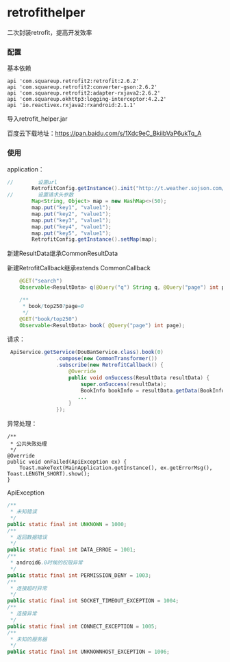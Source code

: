 # retrofithelper
二次封装retrofit，提高开发效率

### 配置

基本依赖

```
api 'com.squareup.retrofit2:retrofit:2.6.2'
api 'com.squareup.retrofit2:converter-gson:2.6.2'
api 'com.squareup.retrofit2:adapter-rxjava2:2.6.2'
api 'com.squareup.okhttp3:logging-interceptor:4.2.2'
api 'io.reactivex.rxjava2:rxandroid:2.1.1'
```

导入retrofit_helper.jar

百度云下载地址：https://pan.baidu.com/s/1Xdc9eC_BkiibVaP6ukTq_A

### 使用

application：

```java
//        设置url
        RetrofitConfig.getInstance().init("http://t.weather.sojson.com/api/");
//        设置请求头参数
        Map<String, Object> map = new HashMap<>(50);
        map.put("key1", "value1");
        map.put("key2", "value1");
        map.put("key3", "value1");
        map.put("key4", "value1");
        map.put("key5", "value1");
        RetrofitConfig.getInstance().setMap(map);
```

新建ResultData继承CommonResultData

新建RetrofitCallback继承extends CommonCallback<ResultData>

```java
    @GET("search")
    Observable<ResultData> q(@Query("q") String q, @Query("page") int page);

    /**
     * book/top250?page=0
     */
    @GET("book/top250")
    Observable<ResultData> book( @Query("page") int page);
```

请求：

```java
 ApiService.getService(DouBanService.class).book(0)
                .compose(new CommonTransformer())
                .subscribe(new RetrofitCallback() {
                    @Override
                    public void onSuccess(ResultData resultData) {
                        super.onSuccess(resultData);
                        BookInfo bookInfo = resultData.getData(BookInfo.class);
                       ...
                    }
                });
```

异常处理：

```
/**
 * 公共失败处理
 */
@Override
public void onFailed(ApiException ex) {
    Toast.makeText(MainApplication.getInstance(), ex.getErrorMsg(), Toast.LENGTH_SHORT).show();
}
```

ApiException

```java
/**
 * 未知错误
 */
public static final int UNKNOWN = 1000;
/**
 * 返回数据错误
 */
public static final int DATA_ERROE = 1001;
/**
 * android6.0时候的权限异常
 */
public static final int PERMISSION_DENY = 1003;
/**
 * 连接超时异常
 */
public static final int SOCKET_TIMEOUT_EXCEPTION = 1004;
/**
 * 连接异常
 */
public static final int CONNECT_EXCEPTION = 1005;
/**
 * 未知的服务器
 */
public static final int UNKNOWNHOST_EXCEPTION = 1006;
```

